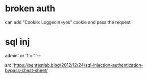 # broken auth 

can add "Cookie: LoggedIn=yes" cookie and pass the request 


# sql inj 

admin' or '1'='1'-- 

src: https://pentestlab.blog/2012/12/24/sql-injection-authentication-bypass-cheat-sheet/ 





